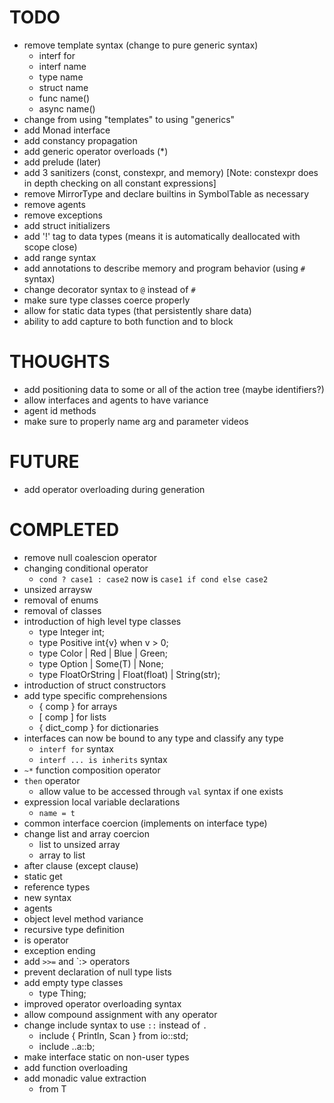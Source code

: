 # TODO

- remove template syntax (change to pure generic syntax)
  * interf<T> for
  * interf name<T>
  * type name<T>
  * struct name<T>
  * func name<T>() 
  * async name<T>()
- change from using "templates" to using "generics"
- add Monad<T> interface
- add constancy propagation
- add generic operator overloads (*)
- add prelude (later)
- add 3 sanitizers (const, constexpr, and memory) [Note: constexpr does in depth checking on all constant expressions]
- remove MirrorType and declare builtins in SymbolTable as necessary
- remove agents
- remove exceptions
- add struct initializers
- add '!' tag to data types (means it is automatically deallocated with scope close)
- add range syntax
- add annotations to describe memory and program behavior (using `#` syntax)
- change decorator syntax to `@` instead of `#`
- make sure type classes coerce properly
- allow for static data types (that persistently share data)
- ability to add capture to both function and to block

# THOUGHTS

- add positioning data to some or all of the action tree (maybe identifiers?)
- allow interfaces and agents to have variance
- agent id methods
- make sure to properly name arg and parameter videos

# FUTURE

- add operator overloading during generation

# COMPLETED

- remove null coalescion operator
- changing conditional operator
  * `cond ? case1 : case2` now is `case1 if cond else case2`
- unsized arraysw
- removal of enums
- removal of classes
- introduction of high level type classes
  * type Integer int;
  * type Positive int{v} when v > 0;
  * type Color | Red | Blue | Green;
  * type Option<T> | Some(T) | None;
  * type FloatOrString<T> | Float(float) | String(str);
- introduction of struct constructors
- add type specific comprehensions
  * { comp } for arrays
  * [ comp ] for lists
  * { dict_comp } for dictionaries
- interfaces can now be bound to any type and classify any type
  * `interf for` syntax
  * `interf ... is inherits` syntax
- `~*` function composition operator
- `then` operator
  * allow value to be accessed through `val` syntax if one exists
- expression local variable declarations
  * `name = t`
- common interface coercion (implements on interface type)
- change list and array coercion
  * list to unsized array
  * array to list
- after clause (except clause)
- static get
- reference types
- new syntax
- agents
- object level method variance
- recursive type definition
- is operator
- exception ending
- add `>>=` and `:> operators
- prevent declaration of null type lists
- add empty type classes
  * type Thing;
- improved operator overloading syntax
- allow compound assignment with any operator
- change include syntax to use `::` instead of `.`
  * include { Println, Scan } from io::std;
  * include ..a::b;
- make interface static on non-user types
- add function overloading
- add monadic value extraction
  * from T
